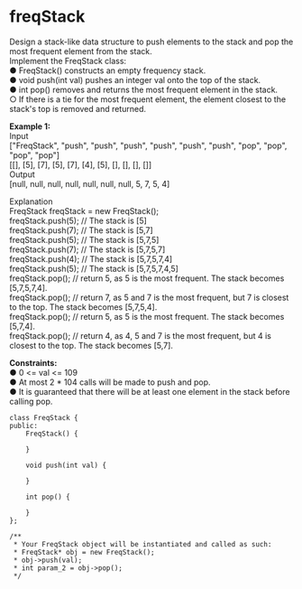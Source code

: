 # freqStack
Design a stack-like data structure to push elements to the stack and pop the most frequent element from the stack. <br>
Implement the FreqStack class: <br>
●	FreqStack() constructs an empty frequency stack. <br>
●	void push(int val) pushes an integer val onto the top of the stack. <br>
●	int pop() removes and returns the most frequent element in the stack. <br>
○	If there is a tie for the most frequent element, the element closest to the stack's top is removed and returned. <br>
 
**Example 1:** <br>
Input <br>
["FreqStack", "push", "push", "push", "push", "push", "push", "pop", "pop", "pop", "pop"] <br>
[[], [5], [7], [5], [7], [4], [5], [], [], [], []] <br>
Output <br>
[null, null, null, null, null, null, null, 5, 7, 5, 4] <br>

Explanation <br>
FreqStack freqStack = new FreqStack(); <br>
freqStack.push(5); // The stack is [5] <br>
freqStack.push(7); // The stack is [5,7] <br>
freqStack.push(5); // The stack is [5,7,5] <br>
freqStack.push(7); // The stack is [5,7,5,7] <br>
freqStack.push(4); // The stack is [5,7,5,7,4] <br>
freqStack.push(5); // The stack is [5,7,5,7,4,5] <br>
freqStack.pop();   // return 5, as 5 is the most frequent. The stack becomes [5,7,5,7,4]. <br>
freqStack.pop();   // return 7, as 5 and 7 is the most frequent, but 7 is closest to the top. The stack becomes [5,7,5,4]. <br>
freqStack.pop();   // return 5, as 5 is the most frequent. The stack becomes [5,7,4]. <br>
freqStack.pop();   // return 4, as 4, 5 and 7 is the most frequent, but 4 is closest to the top. The stack becomes [5,7]. <br>

 
**Constraints:** <br>
●	0 <= val <= 109 <br>
●	At most 2 * 104 calls will be made to push and pop. <br>
●	It is guaranteed that there will be at least one element in the stack before calling pop. <br>
```
class FreqStack {
public:
    FreqStack() {
        
    }
    
    void push(int val) {
        
    }
    
    int pop() {
        
    }
};
```
```
/**
 * Your FreqStack object will be instantiated and called as such:
 * FreqStack* obj = new FreqStack();
 * obj->push(val);
 * int param_2 = obj->pop();
 */
```